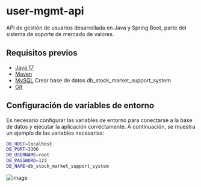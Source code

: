 # user-mgmt-api

API de gestión de usuarios desarrollada en Java y Spring Boot, parte del sistema de soporte de mercado de valores.

## Requisitos previos

- [Java 17](https://adoptium.net/)
- [Maven](https://maven.apache.org/)
- [MySQL](https://dev.mysql.com/downloads/installer/) Crear base de datos db_stock_market_support_system
- [Git](https://git-scm.com/)

## Configuración de variables de entorno

Es necesario configurar las variables de entorno para conectarse a la base de datos y ejecutar la aplicación correctamente. A continuación, se muestra un ejemplo de las variables necesarias:

```bash
DB_HOST=localhost
DB_PORT=3306
DB_USERNAME=root
DB_PASSWORD=123
DB_NAME=db_stock_market_support_system
```

![image](https://github.com/user-attachments/assets/4f16e6c9-55e6-451b-812a-4859d4615ecf)
